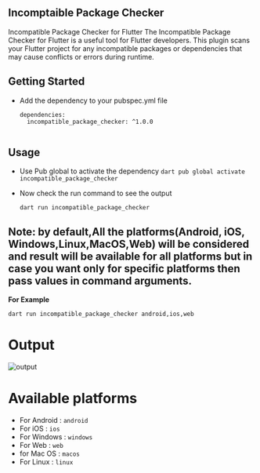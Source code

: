 ## Incomptaible Package Checker

Incompatible Package Checker for Flutter  The Incompatible Package Checker for Flutter is a useful tool for Flutter developers. This plugin scans your Flutter project for any incompatible packages or dependencies that may cause conflicts or errors during runtime.

## Getting Started

- Add the dependency to your pubspec.yml file
  ```
  dependencies:
    incompatible_package_checker: ^1.0.0
    
    ```
## Usage

- Use Pub global to activate the dependency
    ` dart pub global activate incompatible_package_checker `

- Now check the run command to see the output

  ` dart run incompatible_package_checker `

  

##  Note: by default,All the platforms(Android, iOS, Windows,Linux,MacOS,Web) will be considered and result will be available for all platforms but in case you want only for specific platforms then pass values in command arguments.

**For Example**
 ``` 
 dart run incompatible_package_checker android,ios,web 
 
 ```
# Output
![output](./assets/ouput.png)
 # Available platforms
- For Android : `android`
- For iOS : `ios`
- For Windows : `windows`
- For Web : `web`
- for Mac OS : `macos`
- For Linux : `linux`


